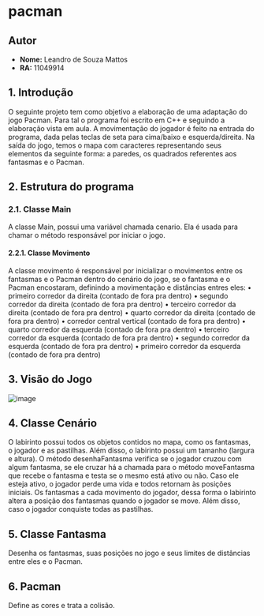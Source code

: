 # pacman

## Autor
* **Nome:** Leandro de Souza Mattos
* **RA:** 11049914

## 1. Introdução
O seguinte projeto tem como objetivo a elaboração de uma adaptação do jogo Pacman. Para tal o
programa foi escrito em C++ e seguindo a elaboração vista em aula. A movimentação do jogador é
feito na entrada do programa, dada pelas teclas de seta para cima/baixo e esquerda/direita. Na saída
do jogo, temos o mapa com caracteres representando seus elementos da seguinte forma: a paredes,
os quadrados referentes aos fantasmas e o Pacman.
## 2. Estrutura do programa
### 2.1. Classe Main
A classe Main, possui uma variável chamada cenario. Ela é usada para chamar o método
responsável por iniciar o jogo.
#### 2.2.1. Classe Movimento
A classe movimento é responsável por inicializar o movimentos entre os fantasmas e o Pacman
dentro do cenário do jogo, se o fantasma e o Pacman encostaram, definindo a movimentação e
distâncias entres eles:
• primeiro corredor da direita (contado de fora pra dentro)
• segundo corredor da direita (contado de fora pra dentro)
• terceiro corredor da direita (contado de fora pra dentro)
• quarto corredor da direita (contado de fora pra dentro)
• corredor central vertical (contado de fora pra dentro)
• quarto corredor da esquerda (contado de fora pra dentro)
• terceiro corredor da esquerda (contado de fora pra dentro)
• segundo corredor da esquerda (contado de fora pra dentro)
• primeiro corredor da esquerda (contado de fora pra dentro)
## 3. Visão do Jogo

![image](https://user-images.githubusercontent.com/3688799/198891164-3da22204-8dd1-448e-92bb-ba3109aebd13.png)

## 4. Classe Cenário
O labirinto possui todos os objetos contidos no mapa, como os fantasmas, o jogador e as pastilhas.
Além disso, o labirinto possui um tamanho (largura e altura). O método desenhaFantasma verifica
se o jogador cruzou com algum fantasma, se ele cruzar há a chamada para o método moveFantasma
que recebe o fantasma e testa se o mesmo está ativo ou não. Caso ele esteja ativo, o jogador perde
uma vida e todos retornam às posições iniciais. Os fantasmas a cada movimento do jogador, dessa
forma o labirinto altera a posição dos fantasmas quando o jogador se move. Além disso, caso o
jogador conquiste todas as pastilhas.
## 5. Classe Fantasma
Desenha os fantasmas, suas posições no jogo e seus limites de distâncias entre eles e o Pacman.
## 6. Pacman
Define as cores e trata a colisão.
